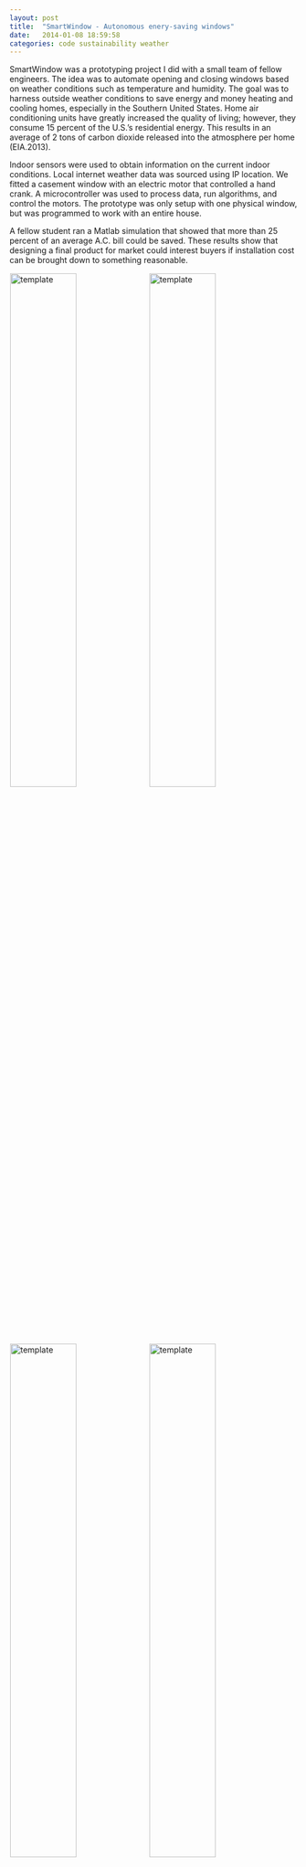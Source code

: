 ```yaml
---
layout: post
title:  "SmartWindow - Autonomous enery-saving windows"
date:   2014-01-08 18:59:58
categories: code sustainability weather
---
```


SmartWindow was a prototyping project I did with a small team of fellow engineers. The idea was to automate opening and closing windows based on weather conditions such as temperature and humidity. The goal was to harness outside weather conditions to save energy and money heating and cooling homes, especially in the Southern United States. Home air conditioning units have greatly increased the quality of living; however, they consume 15 percent of the U.S.’s residential energy. This results in an average of 2 tons of carbon dioxide released into the atmosphere per home (EIA.2013).


Indoor sensors were used to obtain information on the current indoor conditions. Local internet weather data was sourced using IP location. We fitted a casement window with an electric motor that controlled a hand crank. A microcontroller was used to process data, run algorithms, and control the motors. The prototype was only setup with one physical window, but was programmed to work with an entire house.

A fellow student ran a Matlab simulation that showed that more than 25 percent of an average A.C. bill could be saved. These results show that designing a final product for market could interest buyers if installation cost can be brought down to something reasonable.

<img src="{{site.url}}/assets/smartwindow1.jpg" alt="template" style="width: 48%;float: left;margin: 1px;"/>
<img src="{{site.url}}/assets/smartwindow2.jpg" alt="template" style="width: 48%;float: left;margin: 1px;"/>
<img src="{{site.url}}/assets/smartwindow3.jpg" alt="template" style="width: 48%;float: left;margin: 1px;"/>
<img src="{{site.url}}/assets/smartwindow4.jpg" alt="template" style="width: 48%;float: left;margin: 1px;"/>
